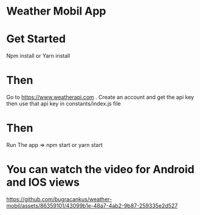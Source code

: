 # Weather Mobil App
# Get Started 
Npm install or Yarn install
# Then
Go to https://www.weatherapi.com . Create an account and get the api key then use that api key in constants/index.js file 
# Then
Run The app 
=> npm start or yarn start

# You can watch the video for Android and IOS views
https://github.com/bugracankus/weather-mobil/assets/86359101/43099b1e-48a7-4ab2-9b87-259335e2d527

